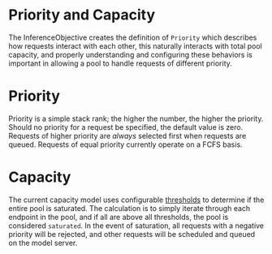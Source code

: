 # Priority and Capacity

The InferenceObjective creates the definition of `Priority` which describes how requests interact with each other, this naturally interacts with total pool capacity, and properly understanding and configuring these behaviors is important in allowing a pool to handle requests of different priority.

# Priority

Priority is a simple stack rank; the higher the number, the higher the priority. Should no priority for a request be specified, the default value is zero. Requests of higher priority are _always_ selected first when requests are queued. Requests of equal priority currently operate on a FCFS basis. 

# Capacity

The current capacity model uses configurable [thresholds](https://github.com/kubernetes-sigs/gateway-api-inference-extension/blob/35b14a10a9830d1a9e3850913539066ebc8fb317/pkg/epp/saturationdetector/saturationdetector.go#L49) to determine if the entire pool is saturated. The calculation is to simply iterate through each endpoint in the pool, and if all are above all thresholds, the pool is considered `saturated`. In the event of saturation, all requests with a negative priority will be rejected, and other requests will be scheduled and queued on the model server.